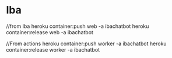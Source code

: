 # Iba
//from Iba
heroku container:push web -a ibachatbot
heroku container:release web -a ibachatbot

//From actions
heroku container:push worker -a ibachatbot
heroku container:release worker -a ibachatbot